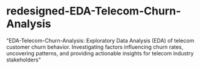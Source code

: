 # redesigned-EDA-Telecom-Churn-Analysis
"EDA-Telecom-Churn-Analysis: Exploratory Data Analysis (EDA) of telecom customer churn behavior. Investigating factors influencing churn rates, uncovering patterns, and providing actionable insights for telecom industry stakeholders"
